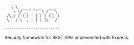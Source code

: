        __                    
       \ \  __ _ _ __   ___  
        \ \/ _` | '_ \ / _ \ 
     /\_/ / (_| | | | | (_) |
     \___/ \__,_|_| |_|\___/ 
                             
    -------------------------


Security framework for REST APIs implemented with Express. 